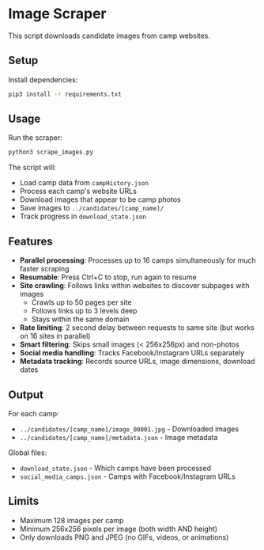 # Image Scraper

This script downloads candidate images from camp websites.

## Setup

Install dependencies:

```bash
pip3 install -r requirements.txt
```

## Usage

Run the scraper:

```bash
python3 scrape_images.py
```

The script will:
- Load camp data from `campHistory.json`
- Process each camp's website URLs
- Download images that appear to be camp photos
- Save images to `../candidates/[camp_name]/`
- Track progress in `download_state.json`

## Features

- **Parallel processing**: Processes up to 16 camps simultaneously for much faster scraping
- **Resumable**: Press Ctrl+C to stop, run again to resume
- **Site crawling**: Follows links within websites to discover subpages with images
  - Crawls up to 50 pages per site
  - Follows links up to 3 levels deep
  - Stays within the same domain
- **Rate limiting**: 2 second delay between requests to same site (but works on 16 sites in parallel)
- **Smart filtering**: Skips small images (< 256x256px) and non-photos
- **Social media handling**: Tracks Facebook/Instagram URLs separately
- **Metadata tracking**: Records source URLs, image dimensions, download dates

## Output

For each camp:
- `../candidates/[camp_name]/image_00001.jpg` - Downloaded images
- `../candidates/[camp_name]/metadata.json` - Image metadata

Global files:
- `download_state.json` - Which camps have been processed
- `social_media_camps.json` - Camps with Facebook/Instagram URLs

## Limits

- Maximum 128 images per camp
- Minimum 256x256 pixels per image (both width AND height)
- Only downloads PNG and JPEG (no GIFs, videos, or animations)
